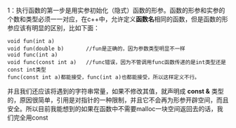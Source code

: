 1：执行函数的第一步是用实参初始化（隐式）函数的形参。函数的形参和实参的个数和类型必须一一对应，在c++中，允许定义**函数名**相同的函数，但是函数的形参应该有明显的区别，比如下面：
```
void fun(int a)
void fun(double b)       //fun是正确的，因为参数类型明显不一样
void func(int a)
void func(const int a)   //func错误，因为不管调用func函数传递的是int类型还是const int类型  
func(const int a)都能接受，func(int a)也都能接受，所以这样定义不行。
```
并且我们还应该将遇到的字符串常量，如果不修改其值，就声明成 **const &** 类型的，原因很简单，引用是对指针的一种限制，并且它不会再为形参开辟空间，而且安全。所以目前我能想到的如果在函数中不需要malloc一块空间返回去的话，我们完全用const 


